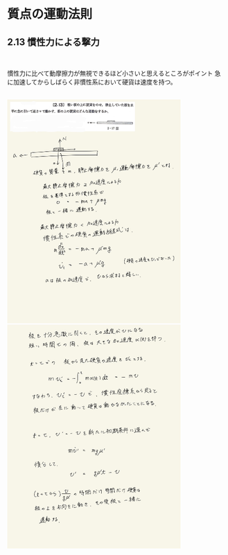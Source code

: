 <script type="text/javascript" async src="https://cdnjs.cloudflare.com/ajax/libs/mathjax/2.7.7/MathJax.js?config=TeX-MML-AM_CHTML">
</script>

<script type="text/x-mathjax-config">
 MathJax.Hub.Config({
 tex2jax: {
 inlineMath: [['$', '$'] ],
 displayMath: [ ['$$','$$'], ["\\[","\\]"] ]
 }
 });
</script>

# 質点の運動法則
## 2.13 慣性力による撃力

<br>

慣性力に比べて動摩擦力が無視できるほど小さいと思えるところがポイント
急に加速してからしばらく非慣性系において硬貨は速度を持つ。

<br>

<img width="400" alt="rikigaku-41" src="./images/rikigaku-41.jpg">
<img width="400" alt="rikigaku-42" src="./images/rikigaku-42.jpg">